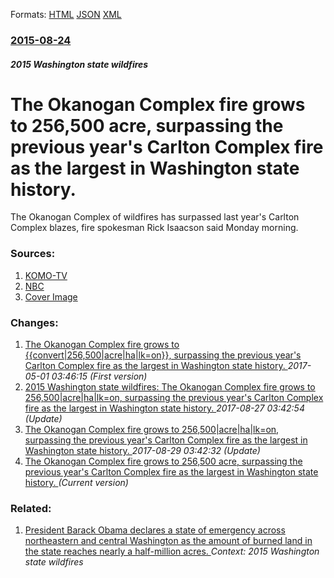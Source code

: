 
Formats: [HTML](/news/2015/08/24/the-okanogan-complex-fire-grows-to-256-500-acre-surpassing-the-previous-year-s-carlton-complex-fire-as-the-largest-in-washington-state-hist.html)  [JSON](/news/2015/08/24/the-okanogan-complex-fire-grows-to-256-500-acre-surpassing-the-previous-year-s-carlton-complex-fire-as-the-largest-in-washington-state-hist.json)  [XML](/news/2015/08/24/the-okanogan-complex-fire-grows-to-256-500-acre-surpassing-the-previous-year-s-carlton-complex-fire-as-the-largest-in-washington-state-hist.xml)  

### [2015-08-24](/news/2015/08/24/index.md)

##### 2015 Washington state wildfires
# The Okanogan Complex fire grows to 256,500 acre, surpassing the previous year's Carlton Complex fire as the largest in Washington state history. 

The Okanogan Complex of wildfires has surpassed last year&#x27;s Carlton Complex blazes, fire spokesman Rick Isaacson said Monday morning.


### Sources:

1. [KOMO-TV](http://www.komonews.com/news/local/Im-alive-Washingtonians-survey-damage-from-wildfires-322679501.html)
2. [NBC](http://www.nbcnews.com/storyline/western-wildfires/okanogan-complex-washington-wildfire-now-largest-state-history-n414916)
2. [Cover Image](https://media3.s-nbcnews.com/j/newscms/2015_35/1190121/150824-okanogan-fire-yh-1230p_abac807c3274b0e64a6b88f447407d09.nbcnews-fp-1200-800.jpg)

### Changes:

1. [The Okanogan Complex fire grows to {{convert|256,500|acre|ha|lk=on}}, surpassing the previous year's Carlton Complex fire as the largest in Washington state history. ](/news/2015/08/24/the-okanogan-complex-fire-grows-to-convert-256-500-acre-ha-lk-on-surpassing-the-previous-year-s-carlton-complex-fire-as-the-largest-in.md) _2017-05-01 03:46:15 (First version)_
2. [2015 Washington state wildfires: The Okanogan Complex fire grows to 256,500|acre|ha|lk=on, surpassing the previous year's Carlton Complex fire as the largest in Washington state history. ](/news/2015/08/24/2015-washington-state-wildfires-the-okanogan-complex-fire-grows-to-256-500-acre-ha-lk-on-surpassing-the-previous-year-s-carlton-complex-fi.md) _2017-08-27 03:42:54 (Update)_
3. [The Okanogan Complex fire grows to 256,500|acre|ha|lk=on, surpassing the previous year's Carlton Complex fire as the largest in Washington state history. ](/news/2015/08/24/the-okanogan-complex-fire-grows-to-256-500-acre-ha-lk-on-surpassing-the-previous-year-s-carlton-complex-fire-as-the-largest-in-washington-s.md) _2017-08-29 03:42:32 (Update)_
3. [The Okanogan Complex fire grows to 256,500 acre, surpassing the previous year's Carlton Complex fire as the largest in Washington state history. ](/news/2015/08/24/the-okanogan-complex-fire-grows-to-256-500-acre-surpassing-the-previous-year-s-carlton-complex-fire-as-the-largest-in-washington-state-hist.md) _(Current version)_

### Related:

1. [President Barack Obama declares a state of emergency across northeastern and central Washington as the amount of burned land in the state reaches nearly a half-million acres. ](/news/2015/08/21/president-barack-obama-declares-a-state-of-emergency-across-northeastern-and-central-washington-as-the-amount-of-burned-land-in-the-state-re.md) _Context: 2015 Washington state wildfires_
